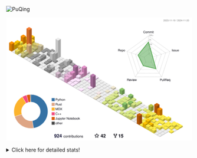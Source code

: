 ![PuQing](https://user-images.githubusercontent.com/27223114/171565019-9a56fae6-b08b-421f-99db-7e830da42371.png)

![](./profile-3d-contrib/profile-season-animate.svg)

<details>
<summary>Click here for detailed stats!</summary>

<!--START_SECTION:waka-->
![Lines of code](https://img.shields.io/badge/From%20Hello%20World%20I%27ve%20Written-1.3%20million%20lines%20of%20code-blue)

**🐱 My GitHub Data** 

> 📦 411.7 kB Used in GitHub's Storage 
 > 
> 🏆 694 Contributions in the Year 2024
 > 
> 🚫 Not Opted to Hire
 > 
> 📜 61 Public Repositories 
 > 
> 🔑 30 Private Repositories 
 > 
**I'm a Night 🦉** 

```text
🌞 Morning                490 commits         ██░░░░░░░░░░░░░░░░░░░░░░░   06.52 % 
🌆 Daytime                3221 commits        ███████████░░░░░░░░░░░░░░   42.83 % 
🌃 Evening                1668 commits        ██████░░░░░░░░░░░░░░░░░░░   22.18 % 
🌙 Night                  2142 commits        ███████░░░░░░░░░░░░░░░░░░   28.48 % 
```


📊 **This Week I Spent My Time On** 

```text
💬 Programming Languages: 
Browsing                 15 hrs 10 mins      ██████████░░░░░░░░░░░░░░░   39.53 % 
Searching                7 hrs 34 mins       █████░░░░░░░░░░░░░░░░░░░░   19.74 % 
Fish Touching            4 hrs 24 mins       ███░░░░░░░░░░░░░░░░░░░░░░   11.47 % 
GitHubing                3 hrs 41 mins       ██░░░░░░░░░░░░░░░░░░░░░░░   09.63 % 
Reading Paper            1 hr 48 mins        █░░░░░░░░░░░░░░░░░░░░░░░░   04.70 % 

🔥 Editors: 
Chrome                   32 hrs 38 mins      █████████████████████░░░░   85.06 % 
VS Code                  4 hrs               ███░░░░░░░░░░░░░░░░░░░░░░   10.46 % 
fish                     1 hr 39 mins        █░░░░░░░░░░░░░░░░░░░░░░░░   04.32 % 
Obsidian                 3 mins              ░░░░░░░░░░░░░░░░░░░░░░░░░   00.16 % 

💻 Operating System: 
Mac                      35 hrs 46 mins      ███████████████████████░░   93.20 % 
Linux                    2 hrs 3 mins        █░░░░░░░░░░░░░░░░░░░░░░░░   05.34 % 
WSL                      33 mins             ░░░░░░░░░░░░░░░░░░░░░░░░░   01.46 % 
```


<!--END_SECTION:waka-->
</details>
